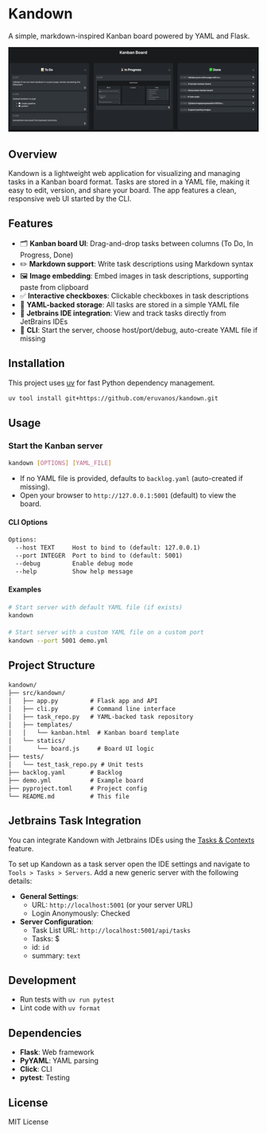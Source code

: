 
# Kandown

A simple, markdown-inspired Kanban board powered by YAML and Flask.

![screenshot.png](docs/screenshot.png)

## Overview

Kandown is a lightweight web application for visualizing and managing 
tasks in a Kanban board format. 
Tasks are stored in a YAML file, making it easy to edit, version, and share your board.
The app features a clean, responsive web UI started by the CLI.

## Features

- 🗂️ **Kanban board UI**: Drag-and-drop tasks between columns (To Do, In Progress, Done)
- ✏️ **Markdown support**: Write task descriptions using Markdown syntax
- 🖼️ **Image embedding**: Embed images in task descriptions, supporting paste from clipboard
- ✅ **Interactive checkboxes**: Clickable checkboxes in task descriptions
- 📄 **YAML-backed storage**: All tasks are stored in a simple YAML file
- 🔄 **Jetbrains IDE integration**: View and track tasks directly from JetBrains IDEs
- 🚀 **CLI**: Start the server, choose host/port/debug, auto-create YAML file if missing

## Installation

This project uses [uv](https://docs.astral.sh/uv/) for fast Python dependency management.

```bash
uv tool install git+https://github.com/eruvanos/kandown.git
```

## Usage

### Start the Kanban server

```bash
kandown [OPTIONS] [YAML_FILE]
```

- If no YAML file is provided, defaults to `backlog.yaml` (auto-created if missing).
- Open your browser to `http://127.0.0.1:5001` (default) to view the board.

#### CLI Options

```
Options:
  --host TEXT     Host to bind to (default: 127.0.0.1)
  --port INTEGER  Port to bind to (default: 5001)
  --debug         Enable debug mode
  --help          Show help message
```

#### Examples

```bash
# Start server with default YAML file (if exists)
kandown

# Start server with a custom YAML file on a custom port
kandown --port 5001 demo.yml
```

## Project Structure

```
kandown/
├── src/kandown/
│   ├── app.py         # Flask app and API
│   ├── cli.py         # Command line interface
│   ├── task_repo.py   # YAML-backed task repository
│   ├── templates/
│   │   └── kanban.html  # Kanban board template
│   └── statics/
│       └── board.js     # Board UI logic
├── tests/
│   └── test_task_repo.py # Unit tests
├── backlog.yaml       # Backlog
├── demo.yml           # Example board
├── pyproject.toml     # Project config
└── README.md          # This file
```

## Jetbrains Task Integration

You can integrate Kandown with Jetbrains IDEs using the [Tasks & Contexts](https://www.jetbrains.com/help/idea/managing-tasks-and-context.html) feature.

To set up Kandown as a task server open the IDE settings and navigate to `Tools > Tasks > Servers`.
Add a new generic server with the following details:

- **General Settings**:
  - URL: `http://localhost:5001` (or your server URL)
  - Login Anonymously: Checked
- **Server Configuration**:
  - Task List URL: `http://localhost:5001/api/tasks`
  - Tasks: $
  - id: `id`
  - summary: `text`

## Development

- Run tests with `uv run pytest`
- Lint code with `uv format`

## Dependencies

- **Flask**: Web framework
- **PyYAML**: YAML parsing
- **Click**: CLI
- **pytest**: Testing

## License

MIT License
